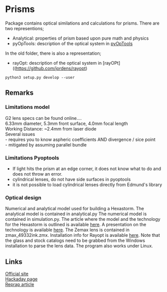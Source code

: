 # Prisms

Package contains optical similations and calculations for prisms.
There are two representions;
 - Analytical:  properties of prism based upon pure math and physics
 - pyOpTools: description of the optical system in [pyOpTools](https://github.com/cihologramas/pyoptools)

In the old folder, there is also a representation;
 - rayOpt: description of the optical system in [rayOPt]((https://github.com/jordens/rayopt)

```console
python3 setup.py develop --user
```

## Remarks

### Limitations model
G2 lens specs can be found online....  
  6.33mm diameter, 5.3mm front surface, 4.0mm focal length  
Working Distance: ~2.4mm from laser diode  
Several issues  
    - requires you to know aspheric coefficients AND divergence / sice point  
    - mitigated by assuming parallel bundle  

### Limitations Pyoptools
 - If light hits the prism at an edge corner, it does not know what to do and does not throw an error.
 - cylindrical lenses, do not have side surfaces in pyoptools
 - it is not possible to load cylindrical lenses directly from Edmund's library

### Optical design
Numerical and analytical model used for building a Hexastorm.
The analytical model is contained in analytical.py
The numerical model is contained in simulation.py.
The article where the model and the technology for the Hexastorm is outlined is available [here](http://reprap.org/wiki/Transparent_polygon_scanner). 
A presentation on the technology is available [here](https://www.youtube.com/watch?v=bLrt0U69ZLI).
The Zemax lens is contained in zmax_49332ink.zmx. Installation info for Rayopt is available [here](https://github.com/jordens/rayopt).
Note that the glass and stock catalogs need to be grabbed from the Windows installation to parse the lens data. The program also works under Linux.

## Links
[Official site](https://www.hexastorm.com/)  
[Hackaday page](https://hackaday.io/project/21933-open-hardware-transparent-polygon-scanner)  
[Reprap article](https://reprap.org/wiki/Transparent_Polygon_Scanning)  
